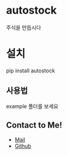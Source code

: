 # autostock
주식을 만듭시다

# 설치
pip install autostock

## 사용법
example 폴더를 보세요

## Contact to Me!
- [Mail](mailto:decave27@gmail.com)
- [Github](https://github.com/decave27)
        
        
    
        
    












